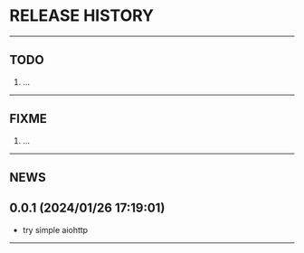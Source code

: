 # RELEASE HISTORY

********************************************************************************
## TODO
1. ...  

********************************************************************************
## FIXME
1. ...  

********************************************************************************
## NEWS

0.0.1 (2024/01/26 17:19:01)
------------------------------
- try simple aiohttp  


********************************************************************************
